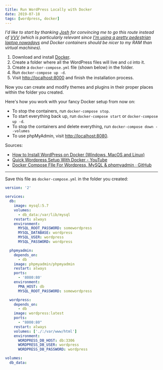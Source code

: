 ```yaml
---
title: Run WordPress Locally with Docker
date: 2019-07-18
tags: [wordpress, docker]
---
```

_I'd like to start by thanking [Josh](https://twitter.com/joshmock) for convincing me to go this route instead of [VVV](https://github.com/Varying-Vagrant-Vagrants/VVV) (which is particularly relevant since [I'm using a pretty pedestrian laptop nowadays](https://treylabs.com/2019/07/17/apps-on-rosie/) and Docker containers should be nicer to my RAM than virtual machines)._

1. Download and install [Docker](https://hub.docker.com/editions/community/docker-ce-desktop-mac).
2. Create a folder where all the WordPress files will live and `cd` into it.
3. Create a `docker-compose.yml` file (shown below) in the folder.
4. Run `docker-compose up -d`.
5. Visit [http://localhost:8000](http://localhost:8000) and finish the installation process.

Now you can create and modify themes and plugins in their proper places within the folder you created.

Here's how you work with your fancy Docker setup from now on:

- To stop the containers, run `docker-compose stop`.
- To start everything back up, run `docker-compose start` or `docker-compose up -d`.
- To stop the containers and delete everything, run `docker-compose down --volumes`
- To use phpMyAdmin, visit [http://localhost:8080](http://localhost:8080).

Sources:

- [How to Install WordPress on Docker (Windows, MacOS and Linux)](https://www.hostinger.com/tutorials/run-docker-wordpress)
- [Quick Wordpress Setup With Docker - YouTube](https://www.youtube.com/watch?v=pYhLEV-sRpY)
- [Docker Compose FIle For Wordpress, MySQL & phpmyadmin · GitHub](https://gist.github.com/bradtraversy/faa8de544c62eef3f31de406982f1d42)

---

Save this file as `docker-compose.yml` in the folder you created:

```yaml
version: '2'

services:
  db:
    image: mysql:5.7
    volumes:
      - db_data:/var/lib/mysql
    restart: always
    environment:
      MYSQL_ROOT_PASSWORD: somewordpress
      MYSQL_DATABASE: wordpress
      MYSQL_USER: wordpress
      MYSQL_PASSWORD: wordpress

  phpmyadmin:
    depends_on:
      - db
    image: phpmyadmin/phpmyadmin
    restart: always
    ports:
      - '8080:80'
    environment:
      PMA_HOST: db
      MYSQL_ROOT_PASSWORD: somewordpress

  wordpress:
    depends_on:
      - db
    image: wordpress:latest
    ports:
      - "8000:80"
    restart: always
    volumes: ['./:/var/www/html']
    environment:
      WORDPRESS_DB_HOST: db:3306
      WORDPRESS_DB_USER: wordpress
      WORDPRESS_DB_PASSWORD: wordpress

volumes:
  db_data:
```
